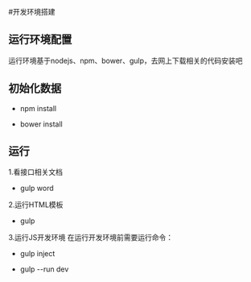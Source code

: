 #开发环境搭建

## 运行环境配置
运行环境基于nodejs、npm、bower、gulp，去网上下载相关的代码安装吧

## 初始化数据
- npm install

- bower install

## 运行
1.看接口相关文档
- gulp word

2.运行HTML模板
- gulp

3.运行JS开发环境
在运行开发环境前需要运行命令：
- gulp inject 

- gulp --run dev


